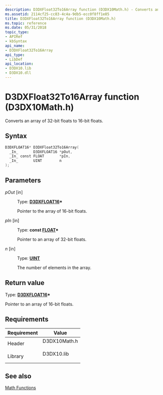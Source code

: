 ```yaml
---
description: D3DXFloat32To16Array function (D3DX10Math.h) - Converts an array of 32-bit floats to 16-bit floats.
ms.assetid: 2114cf25-cc83-4c4a-9db5-ecc0f8ff1e85
title: D3DXFloat32To16Array function (D3DX10Math.h)
ms.topic: reference
ms.date: 05/31/2018
topic_type: 
- APIRef
- kbSyntax
api_name: 
- D3DXFloat32To16Array
api_type: 
- LibDef
api_location: 
- D3DX10.lib
- D3DX10.dll
---
```


# D3DXFloat32To16Array function (D3DX10Math.h)

Converts an array of 32-bit floats to 16-bit floats.

## Syntax


```C++
D3DXFLOAT16* D3DXFloat32To16Array(
  _In_       D3DXFLOAT16 *pOut,
  _In_ const FLOAT       *pIn,
  _In_       UINT        n
);
```



## Parameters

<dl> <dt>

*pOut* \[in\]
</dt> <dd>

Type: **[**D3DXFLOAT16**](../direct3d9/d3dxfloat16.md)\***

Pointer to the array of 16-bit floats.

</dd> <dt>

*pIn* \[in\]
</dt> <dd>

Type: **const [**FLOAT**](../winprog/windows-data-types.md)\***

Pointer to an array of 32-bit floats.

</dd> <dt>

*n* \[in\]
</dt> <dd>

Type: **[**UINT**](../winprog/windows-data-types.md)**

The number of elements in the array.

</dd> </dl>

## Return value

Type: **[**D3DXFLOAT16**](../direct3d9/d3dxfloat16.md)\***

Pointer to an array of 16-bit floats.

## Requirements



| Requirement | Value |
|--------------------|-----------------------------------------------------------------------------------------|
| Header<br/>  | <dl> <dt>D3DX10Math.h</dt> </dl> |
| Library<br/> | <dl> <dt>D3DX10.lib</dt> </dl>   |



## See also

<dl> <dt>

[Math Functions](d3d10-graphics-reference-d3dx10-functions-math.md)
</dt> </dl>

 

 
